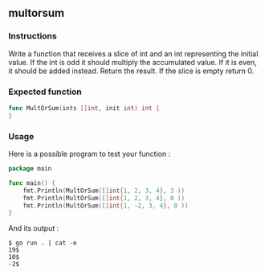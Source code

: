 ## multorsum

### Instructions

Write a function that receives a slice of int and an int representing the initial value. If the int is odd it should multiply the accumulated value. If it is even, it should be added instead. Return the result. If the slice is empty return 0.

### Expected function

```go
func MultOrSum(ints []int, init int) int {
}
```

### Usage

Here is a possible program to test your function :

```go
package main

func main() {
	fmt.Println(MultOrSum([]int{1, 2, 3, 4}, 3 ))
	fmt.Println(MultOrSum([]int{1, 2, 3, 4}, 0 ))
	fmt.Println(MultOrSum([]int{1, -2, 3, 4}, 0 ))
}
```

And its output :

```console
$ go run . | cat -e
19$
10$
-2$
```
